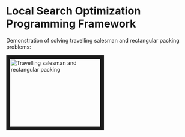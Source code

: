 # Local Search Optimization Programming Framework

Demonstration of solving travelling salesman and rectangular packing problems:

<a href="http://www.youtube.com/watch?feature=player_embedded&v=IJgRPMKSnr0" target="_blank"><img src="http://img.youtube.com/vi/IJgRPMKSnr0/0.jpg" alt="Travelling salesman and rectangular packing" width="240" height="180" border="10" /></a>
